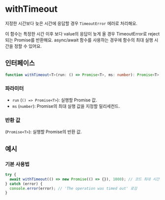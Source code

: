 # withTimeout

지정한 시간보다 늦은 시간에 응답할 경우 `TimeoutError` 에러로 처리해요.

이 함수는 특정한 시간 이후 보다 value의 응답이 늦게 올 경우 TimeoutError로 reject되는 Promise를 반환해요. async/await 함수를 사용하는 경우에 함수의 최대 실행 시간을 정할 수 있어요.

## 인터페이스

```typescript
function withTimeout<T>(run: () => Promise<T>, ms: number): Promise<T>;
```

### 파라미터

- `run` (`() => Promise<T>`): 실행할 Promise 값.
- `ms` (`number`): Promise의 최대 실행 값을 지정할 밀리세컨드.

### 반환 값

(`Promise<T>`): 실행할 Promise의 반환 값.

## 예시

### 기본 사용법

```typescript
try {
  await withTimeout(() => new Promise(() => {}), 1000); // 코드 최대 시간을 1초로 지정
} catch (error) {
  console.error(error); // 'The operation was timed out' 로깅
}
```
